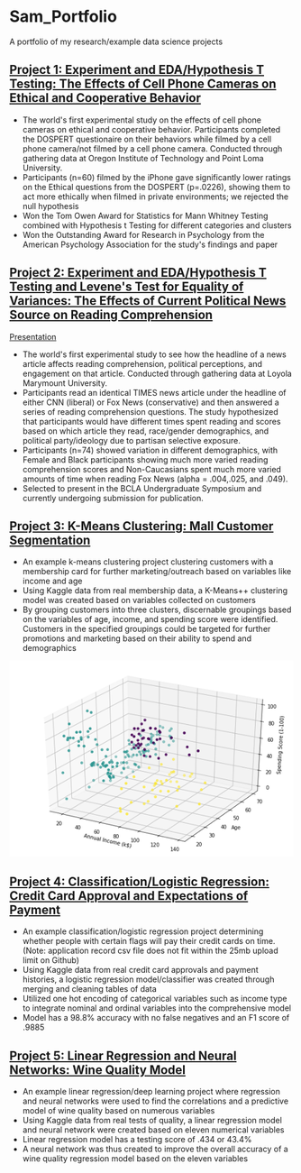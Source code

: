 # Sam_Portfolio
A portfolio of my research/example data science projects

## [Project 1: Experiment and EDA/Hypothesis T Testing: The Effects of Cell Phone Cameras on Ethical and Cooperative Behavior](docs.google.com/document/d/12vBrPA3pSS6so_rlFqotw--Ya5rcz5i39liTVzKKMo0/edit?usp=sharing)
- The world's first experimental study on the effects of cell phone cameras on ethical and cooperative behavior. Participants completed the DOSPERT questionaire on their behaviors while filmed by a cell phone camera/not filmed by a cell phone camera. Conducted through gathering data at Oregon Institute of Technology and Point Loma University.
- Participants (n=60) filmed by the iPhone gave significantly lower ratings on the Ethical questions from the DOSPERT (p=.0226), showing them to act more ethically when filmed in private environments; we rejected the null hypothesis
- Won the Tom Owen Award for Statistics for Mann Whitney Testing combined with Hypothesis t Testing for different categories and clusters
- Won the Outstanding Award for Research in Psychology from the American Psychology Association for the study's findings and paper

## [Project 2: Experiment and EDA/Hypothesis T Testing and Levene's Test for Equality of Variances: The Effects of Current Political News Source on Reading Comprehension](https://docs.google.com/document/d/1WDKzWzg_eCTq72nmVNAMj0pj7OsN_0WW873r70jkcnA/edit?usp=sharing)
[Presentation](https://docs.google.com/presentation/d/1cMYvNmzmD0HNCwkUXIO6fUQ2fkO0-mO4xq_kzETDZ0c/edit?usp=sharing)
- The world's first experimental study to see how the headline of a news article affects reading comprehension, political perceptions, and engagement on that article. Conducted through gathering data at Loyola Marymount University.
- Participants read an identical TIMES news article under the headline of either CNN (liberal) or Fox News (conservative) and then answered a series of reading comprehension questions. The study hypothesized that participants would have different times spent reading and scores based on which article they read, race/gender demographics, and political party/ideology due to partisan selective exposure. 
- Participants (n=74) showed variation in different demographics, with Female and Black participants showing much more varied reading comprehension scores and Non-Caucasians spent much more varied amounts of time when reading Fox News (alpha = .004,.025, and .049).
- Selected to present in the BCLA Undergraduate Symposium and currently undergoing submission for publication.

## [Project 3: K-Means Clustering: Mall Customer Segmentation](https://github.com/TheModernDayRenaissance/Mall_Customer_Segmentation_KMeans_Clustering)
- An example k-means clustering project clustering customers with a membership card for further marketing/outreach based on variables like income and age
- Using Kaggle data from real membership data, a K-Means++ clustering model was created based on variables collected on customers
- By grouping customers into three clusters, discernable groupings based on the variables of age, income, and spending score were identified. Customers in the specified groupings could be targeted for further promotions and marketing based on their ability to spend and demographics

![](https://github.com/TheModernDayRenaissance/Mall_Customer_Segmentation_KMeans_Clustering/blob/main/mall_customer_clusters_3dplot.png)

## [Project 4: Classification/Logistic Regression: Credit Card Approval and Expectations of Payment](https://github.com/TheModernDayRenaissance/Credit_Card_Approval_Classification_Logistic_Regression)
- An example classification/logistic regression project determining whether people with certain flags will pay their credit cards on time. (Note: application record csv file does not fit within the 25mb upload limit on Github)
- Using Kaggle data from real credit card approvals and payment histories, a logistic regression model/classifier was created through merging and cleaning tables of data
- Utilized one hot encoding of categorical variables such as income type to integrate nominal and ordinal variables into the comprehensive model
- Model has a 98.8% accuracy with no false negatives and an F1 score of .9885

## [Project 5: Linear Regression and Neural Networks: Wine Quality Model](https://github.com/TheModernDayRenaissance/Wine_Quality_Linear_Regression_Neural_Networks)
- An example linear regression/deep learning project where regression and neural networks were used to find the correlations and a predictive model of wine quality based on numerous variables
- Using Kaggle data from real tests of quality, a linear regression model and neural network were created based on eleven numerical variables
- Linear regression model has a testing score of .434 or 43.4% 
- A neural network was thus created to improve the overall accuracy of a wine quality regression model based on the eleven variables 


